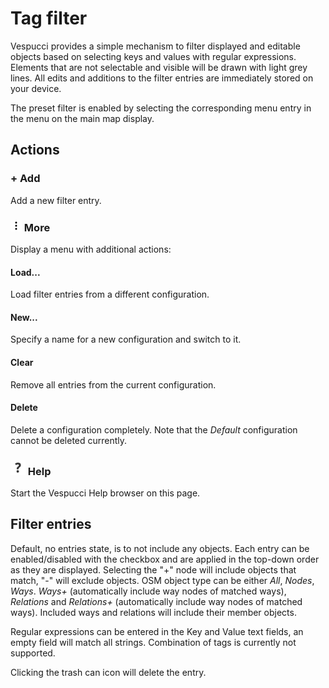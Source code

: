 # Tag filter

Vespucci provides a simple mechanism to filter displayed and editable objects based on selecting keys and values with regular expressions. Elements that are not selectable and visible will be drawn with light grey lines. All edits and additions to the filter entries are immediately stored on your device.

The preset filter is enabled by selecting the corresponding menu entry in the menu on the main map display.

## Actions  

### + Add

Add a new filter entry.

### ![More](../images/menu_more.png) More

Display a menu with additional actions:

#### Load...

Load filter entries from a different configuration. 

#### New...

Specify a name for a new configuration and switch to it.

#### Clear

Remove all entries from the current configuration.

#### Delete

Delete a configuration completely. Note that the _Default_ configuration cannot be deleted currently. 

### ![Help](../images/menu_help.png) Help

Start the Vespucci Help browser on this page.

## Filter entries

Default, no entries state, is to not include any objects. Each entry can be enabled/disabled with the checkbox and are applied in the top-down order as they are displayed. Selecting the "+" node will include objects that match, "-" will exclude objects. OSM object type can be either *All*, *Nodes*, *Ways*. *Ways+* (automatically include way nodes of matched ways), *Relations* and *Relations+* (automatically include way nodes of matched ways). Included ways and relations will include their member objects.

Regular expressions can be entered in the Key and Value text fields, an empty field will match all strings. Combination of tags is currently not supported.

Clicking the trash can icon will delete the entry.
  
